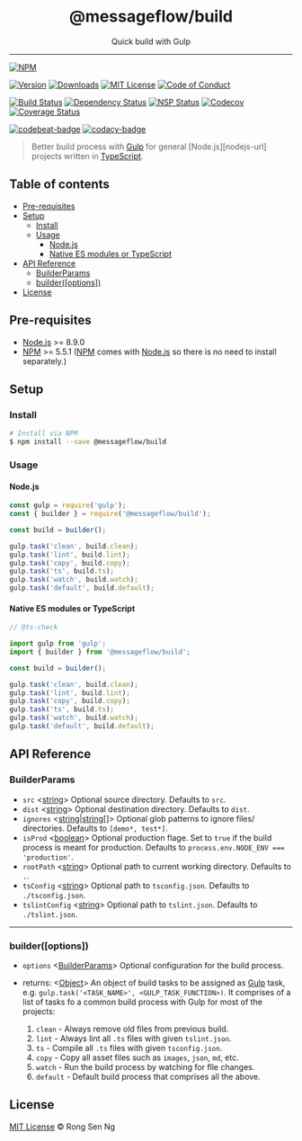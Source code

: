 <div align="center" style="text-align: center;">
  <h1 style="border-bottom: none;">@messageflow/build</h1>

  <p>Quick build with Gulp</p>
</div>

<hr />

[![NPM][nodei-badge]][nodei-url]

[![Version][version-badge]][version-url]
[![Downloads][downloads-badge]][downloads-url]
[![MIT License][mit-license-badge]][mit-license-url]
[![Code of Conduct][coc-badge]][coc-url]

[![Build Status][travis-badge]][travis-url]
[![Dependency Status][daviddm-badge]][daviddm-url]
[![NSP Status][nsp-badge]][nsp-url]
[![Codecov][codecov-badge]][codecov-url]
[![Coverage Status][coveralls-badge]][coveralls-url]

[![codebeat-badge]][codebeat-url]
[![codacy-badge]][codacy-url]

> Better build process with [Gulp][gulp-url] for general [Node.js][nodejs-url] projects written in [TypeScript][typescript-url].

## Table of contents

- [Pre-requisites](#pre-requisites)
- [Setup](#setup)
  - [Install](#install)
  - [Usage](#usage)
    - [Node.js](#nodejs)
    - [Native ES modules or TypeScript](#native-es-modules-or-typescript)
- [API Reference](#api-reference)
  - [BuilderParams](#builderparams)
  - [builder([options])](#builderoptions)
- [License](#license)

## Pre-requisites

- [Node.js][node-js-url] >= 8.9.0
- [NPM][npm-url] >= 5.5.1 ([NPM][npm-url] comes with [Node.js][node-js-url] so there is no need to install separately.)

## Setup

### Install

```sh
# Install via NPM
$ npm install --save @messageflow/build
```

### Usage

#### Node.js

```js
const gulp = require('gulp');
const { builder } = require('@messageflow/build');

const build = builder();

gulp.task('clean', build.clean);
gulp.task('lint', build.lint);
gulp.task('copy', build.copy);
gulp.task('ts', build.ts);
gulp.task('watch', build.watch);
gulp.task('default', build.default);
```

#### Native ES modules or TypeScript

```ts
// @ts-check

import gulp from 'gulp';
import { builder } from '@messageflow/build';

const build = builder();

gulp.task('clean', build.clean);
gulp.task('lint', build.lint);
gulp.task('copy', build.copy);
gulp.task('ts', build.ts);
gulp.task('watch', build.watch);
gulp.task('default', build.default);
```

## API Reference

### BuilderParams

- `src` <[string][string-mdn-url]> Optional source directory. Defaults to `src`.
- `dist` <[string][string-mdn-url]> Optional destination directory. Defaults to `dist`.
- `ignores` <[string][string-mdn-url]|[string][string-mdn-url][]> Optional glob patterns to ignore files/ directories. Defaults to `[demo*, test*]`.
- `isProd` <[boolean][boolean-mdn-url]> Optional production flage. Set to `true` if the build process is meant for production. Defaults to `process.env.NODE_ENV === 'production'`.
- `rootPath` <[string][string-mdn-url]> Optional path to current working directory. Defaults to `.`.
- `tsConfig` <[string][string-mdn-url]> Optional path to `tsconfig.json`. Defaults to `./tsconfig.json`.
- `tslintConfig` <[string][string-mdn-url]> Optional path to `tslint.json`. Defaults to `./tslint.json`.

___

### builder([options])

- `options` <[BuilderParams][builderparams-url]> Optional configuration for the build process.
- returns: <[Object][object-mdn-url]> An object of build tasks to be assigned as [Gulp][gulp-url] task, e.g. `gulp.task('<TASK_NAME>', <GULP_TASK_FUNCTION>)`. It comprises of a list of tasks fo a common build process with Gulp for most of the projects:

  1. `clean` - Always remove old files from previous build.
  2. `lint` - Always lint all `.ts` files with given `tslint.json`.
  3. `ts` - Compile all `.ts` files with given `tsconfig.json`.
  4. `copy` - Copy all asset files such as `images`, `json`, `md`, etc.
  5. `watch` - Run the build process by watching for flle changes.
  6. `default` - Default build process that comprises all the above.

## License

[MIT License](https://Messageflow.mit-license.org/) © Rong Sen Ng

<!-- References -->
[typescript-url]: https://github.com/Microsoft/TypeScript
[node-js-url]: https://nodejs.org
[npm-url]: https://www.npmjs.com
[node-releases-url]: https://nodejs.org/en/download/releases
[gulp-url]: https://github.com/gulpjs/gulp

[array-mdn-url]: https://developer.mozilla.org/en-US/docs/Web/JavaScript/Reference/Global_Objects/Array
[boolean-mdn-url]: https://developer.mozilla.org/en-US/docs/Web/JavaScript/Reference/Global_Objects/Boolean
[function-mdn-url]: https://developer.mozilla.org/en-US/docs/Web/JavaScript/Reference/Global_Objects/Function
[map-mdn-url]: https://developer.mozilla.org/en-US/docs/Web/JavaScript/Reference/Global_Objects/Map
[number-mdn-url]: https://developer.mozilla.org/en-US/docs/Web/JavaScript/Reference/Global_Objects/Number
[object-mdn-url]: https://developer.mozilla.org/en-US/docs/Web/JavaScript/Reference/Global_Objects/Object
[promise-mdn-url]: https://developer.mozilla.org/en-US/docs/Web/JavaScript/Reference/Global_Objects/Promise
[regexp-mdn-url]: https://developer.mozilla.org/en-US/docs/Web/JavaScript/Reference/Global_Objects/RegExp
[set-mdn-url]: https://developer.mozilla.org/en-US/docs/Web/JavaScript/Reference/Global_Objects/Set
[string-mdn-url]: https://developer.mozilla.org/en-US/docs/Web/JavaScript/Reference/Global_Objects/String

[builderparams-url]: #builderparams

<!-- Badges -->
[nodei-badge]: https://nodei.co/npm/@messageflow/build.png?downloads=true&downloadRank=true&stars=true

[version-badge]: https://img.shields.io/npm/v/@messageflow/build.svg?style=flat-square
[downloads-badge]: https://img.shields.io/npm/dm/@messageflow/build.svg?style=flat-square
[mit-license-badge]: https://img.shields.io/github/license/mashape/apistatus.svg?style=flat-square
[coc-badge]: https://img.shields.io/badge/code%20of-conduct-ff69b4.svg?style=flat-square

[travis-badge]: https://img.shields.io/travis/Messageflow/build.svg?style=flat-square
[daviddm-badge]: https://img.shields.io/david/Messageflow/build.svg?style=flat-square
[nsp-badge]: https://nodesecurity.io/orgs/messageflow/projects/4650ee88-a5b8-4474-bff4-7d55d8b2c51f/badge?style=flat-square
[codecov-badge]: https://codecov.io/gh/Messageflow/build/branch/master/graph/badge.svg?style=flat-square
[coveralls-badge]: https://coveralls.io/repos/github/Messageflow/build/badge.svg?branch=master&style=flat-square

[codebeat-badge]: https://codebeat.co/badges/ca230cdd-bdc5-4f9e-bd39-7b62d47f5fef?style=flat-square
[codacy-badge]: https://api.codacy.com/project/badge/Grade/ef8c3a98c9e649d19a67ae78f980748a?style=flat-square

<!-- Links -->
[nodei-url]: https://nodei.co/npm/@messageflow/build

[version-url]: https://www.npmjs.com/package/@messageflow/build
[downloads-url]: http://www.npmtrends.com/@messageflow/build
[mit-license-url]: https://github.com/Messageflow/build/blob/master/LICENSE
[coc-url]: https://github.com/Messageflow/build/blob/master/CODE_OF_CONDUCT.md

[travis-url]: https://travis-ci.org/Messageflow/build
[daviddm-url]: https://david-dm.org/Messageflow/build
[nsp-url]: https://nodesecurity.io/orgs/messageflow/projects/4650ee88-a5b8-4474-bff4-7d55d8b2c51f
[codecov-url]: https://codecov.io/gh/Messageflow/build
[coveralls-url]: https://coveralls.io/github/Messageflow/build?branch=master

[codebeat-url]: https://codebeat.co/projects/github-com-messageflow-build-master
[codacy-url]: https://www.codacy.com/app/motss/build?utm_source=github.com&amp;utm_medium=referral&amp;utm_content=Messageflow/build&amp;utm_campaign=Badge_Grade
